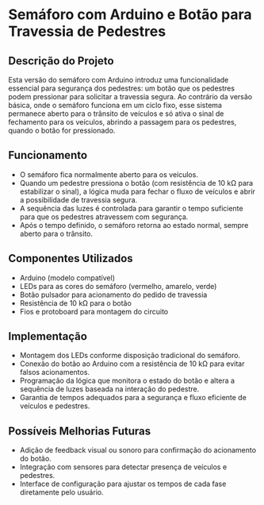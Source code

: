 # Semáforo com Arduino e Botão para Travessia de Pedestres

## Descrição do Projeto

Esta versão do semáforo com Arduino introduz uma funcionalidade essencial para segurança dos pedestres: um botão que os pedestres podem pressionar para solicitar a travessia segura. Ao contrário da versão básica, onde o semáforo funciona em um ciclo fixo, esse sistema permanece aberto para o trânsito de veículos e só ativa o sinal de fechamento para os veículos, abrindo a passagem para os pedestres, quando o botão for pressionado.

## Funcionamento

- O semáforo fica normalmente aberto para os veículos.
- Quando um pedestre pressiona o botão (com resistência de 10 kΩ para estabilizar o sinal), a lógica muda para fechar o fluxo de veículos e abrir a possibilidade de travessia segura.
- A sequência das luzes é controlada para garantir o tempo suficiente para que os pedestres atravessem com segurança.
- Após o tempo definido, o semáforo retorna ao estado normal, sempre aberto para o trânsito.

## Componentes Utilizados

- Arduino (modelo compatível)
- LEDs para as cores do semáforo (vermelho, amarelo, verde)
- Botão pulsador para acionamento do pedido de travessia
- Resistência de 10 kΩ para o botão
- Fios e protoboard para montagem do circuito

## Implementação

- Montagem dos LEDs conforme disposição tradicional do semáforo.
- Conexão do botão ao Arduino com a resistência de 10 kΩ para evitar falsos acionamentos.
- Programação da lógica que monitora o estado do botão e altera a sequência de luzes baseada na interação do pedestre.
- Garantia de tempos adequados para a segurança e fluxo eficiente de veículos e pedestres.

## Possíveis Melhorias Futuras

- Adição de feedback visual ou sonoro para confirmação do acionamento do botão.
- Integração com sensores para detectar presença de veículos e pedestres.
- Interface de configuração para ajustar os tempos de cada fase diretamente pelo usuário.